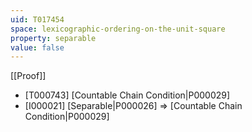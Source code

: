 ```yaml
---
uid: T017454
space: lexicographic-ordering-on-the-unit-square
property: separable
value: false
---
```

[[Proof]]

* [T000743] [Countable Chain Condition|P000029]
* [I000021] [Separable|P000026] => [Countable Chain Condition|P000029]

